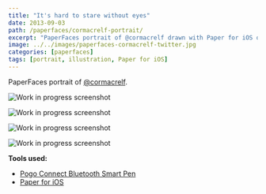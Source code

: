 ```yaml
---
title: "It's hard to stare without eyes"
date: 2013-09-03
path: /paperfaces/cormacrelf-portrait/
excerpt: "PaperFaces portrait of @cormacrelf drawn with Paper for iOS on an iPad."
image: ../../images/paperfaces-cormacrelf-twitter.jpg
categories: [paperfaces]
tags: [portrait, illustration, Paper for iOS]
---
```


PaperFaces portrait of [@cormacrelf](https://twitter.com/cormacrelf).

![Work in progress screenshot](../../images/paperfaces-cormacrelf-process-1-lg.jpg)

![Work in progress screenshot](../../images/paperfaces-cormacrelf-process-2-lg.jpg)

![Work in progress screenshot](../../images/paperfaces-cormacrelf-process-3-lg.jpg)

![Work in progress screenshot](../../images/paperfaces-cormacrelf-process-4-lg.jpg)

**Tools used:**

- [Pogo Connect Bluetooth Smart Pen](https://www.amazon.com/gp/product/B009K448L4/ref=as_li_ss_tl?ie=UTF8&camp=1789&creative=390957&creativeASIN=B009K448L4&linkCode=as2&tag=mademist-20)
- [Paper for iOS](https://paper.bywetransfer.com/)
